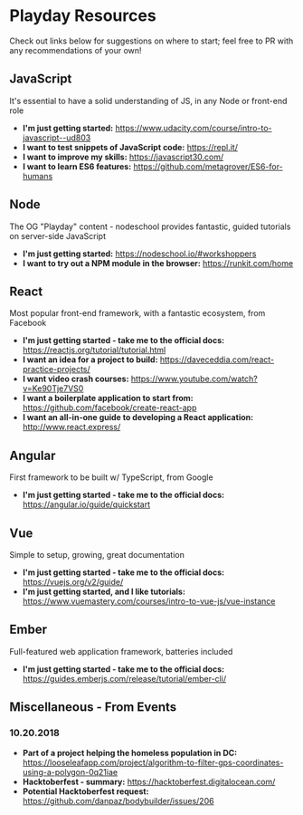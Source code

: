 # Playday Resources

Check out links below for suggestions on where to start; feel free to PR with any recommendations of your own!

## JavaScript

It's essential to have a solid understanding of JS, in any Node or front-end role
- **I'm just getting started:** https://www.udacity.com/course/intro-to-javascript--ud803
- **I want to test snippets of JavaScript code:** https://repl.it/
- **I want to improve my skills:** https://javascript30.com/
- **I want to learn ES6 features:** https://github.com/metagrover/ES6-for-humans

## Node

The OG "Playday" content - nodeschool provides fantastic, guided tutorials on server-side JavaScript
- **I'm just getting started:** https://nodeschool.io/#workshoppers
- **I want to try out a NPM module in the browser:** https://runkit.com/home

## React

Most popular front-end framework, with a fantastic ecosystem, from Facebook

- **I'm just getting started - take me to the official docs:** https://reactjs.org/tutorial/tutorial.html
- **I want an idea for a project to build:** https://daveceddia.com/react-practice-projects/ 
- **I want video crash courses:** https://www.youtube.com/watch?v=Ke90Tje7VS0
- **I want a boilerplate application to start from:** https://github.com/facebook/create-react-app
- **I want an all-in-one guide to developing a React application:** http://www.react.express/

## Angular

First framework to be built w/ TypeScript, from Google
- **I'm just getting started - take me to the official docs:** https://angular.io/guide/quickstart

## Vue

Simple to setup, growing, great documentation
- **I'm just getting started - take me to the official docs:** https://vuejs.org/v2/guide/
- **I'm just getting started, and I like tutorials:** https://www.vuemastery.com/courses/intro-to-vue-js/vue-instance

## Ember

Full-featured web application framework, batteries included
- **I'm just getting started - take me to the official docs:** https://guides.emberjs.com/release/tutorial/ember-cli/

## Miscellaneous - From Events

### 10.20.2018

- **Part of a project helping the homeless population in DC:** https://looseleafapp.com/project/algorithm-to-filter-gps-coordinates-using-a-polygon-0q21iae
- **Hacktoberfest - summary:** https://hacktoberfest.digitalocean.com/
- **Potential Hacktoberfest request:** https://github.com/danpaz/bodybuilder/issues/206
